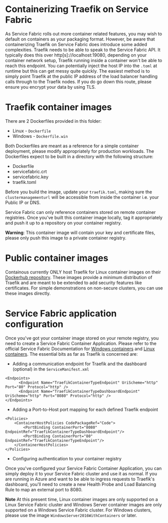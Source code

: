 # Containerizing Traefik on Service Fabric
As Service Fabric rolls out more container related features, you may wish to default on containers as your packaging format. However, be aware that containerizing Traefik on Service Fabric does introduce some added complexities. Traefik needs to be able to speak to the Service Fabric API. It typically does this over http[s]://localhost:19080, depending on your container network setup, Traefik running inside a container won't be able to reach this endpoint. You can potentially inject the host IP into the `.toml` at runtime but this can get messy quite quickly. The easiest method is to simply point Traefik at the public IP address of the load balancer handling calls through to the Traefik nodes. If you do go down this route, please ensure you encrypt your data by using TLS.

# Traefik container images
There are 2 Dockerfiles provided in this folder:
* Linux - `Dockerfile`
* Windows - `Dockerfile.win`

Both Dockerfiles are meant as a reference for a simple container deployment, please modify appropriately for production workloads. The Dockerfiles expect to be built in a directory with the following structure:
* Dockerfile
* servicefabric.crt
* servicefabric.key
* traefik.toml

Before you build the image, update your `traefik.toml`, making sure the `clustermanagementurl` will be accessible from inside the container i.e. your Public IP or DNS.

Service Fabric can only reference containers stored on remote container registries. Once you've built this container image locally, tag it appropriately and push it up to a repository on your container registry.

**Warning**: This container image will contain your key and certificate files, please only push this image to a private container registry.

# Public container images
Containous currently ONLY host Traefik for Linux container images on their [Dockerhub repository](https://hub.docker.com/_/traefik/). These images provide a minimum distribution of Traefik and are meant to be extended to add security features like certificates. For simple demonstrations on non-secure clusters, you can use these images directly.

# Service Fabric application configuration
Once you've got your container image stored on your remote registry, you need to create a Service Fabric Container Application. Please refer to the official Service Fabric Documentation for [Windows containers](https://docs.microsoft.com/en-us/azure/service-fabric/service-fabric-get-started-containers) and [Linux containers](https://docs.microsoft.com/en-us/azure/service-fabric/service-fabric-get-started-containers-linux).
The essential bits as far as Traefik is concerned are:
* Adding a communication endpoint for Traefik and the dashboard (optional) in the `ServiceManifest.xml`
```
<Endpoints>
      <Endpoint Name="TraefikContainerTypeEndpoint" UriScheme="http" Port="80" Protocol="http" />
      <Endpoint Name="TraefikContainerTypeDashboardEndpoint" UriScheme="http" Port="8080" Protocol="http" />
</Endpoints>
```
* Adding a Port-to-Host port mapping for each defined Traefik endpoint
```
<Policies>
    <ContainerHostPolicies CodePackageRef="Code">
        <PortBinding ContainerPort="8080" EndpointRef="TraefikContainerTypeDashboardEndpoint"/>
        <PortBinding ContainerPort="80" EndpointRef="TraefikContainerTypeEndpoint"/>
    </ContainerHostPolicies>
</Policies>
```
* Configuring authentication to your container registry

Once you've configured your Service Fabric Container Application, you can simply deploy it to your Service Fabric cluster and use it as normal. If you are running in Azure and want to be able to ingress requests to Traefik's dashboard, you'll need to create a new Health Probe and Load Balancing Rule to map an external port to 8080.

**Note** At this present time, Linux container images are only supported on a Linux Service Fabric cluster and Windows Server container images are only supported on a Windows Service Fabric cluster. For Windows clusters, please use the image `WindowsServer2016WithContainers` or later.

